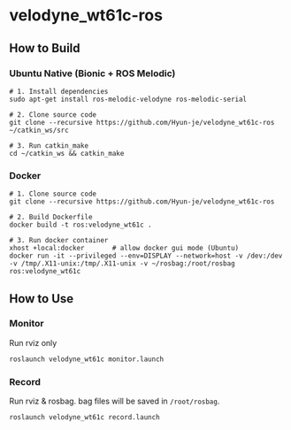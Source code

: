 # velodyne_wt61c-ros


## How to Build
### Ubuntu Native (Bionic + ROS Melodic)

```
# 1. Install dependencies
sudo apt-get install ros-melodic-velodyne ros-melodic-serial

# 2. Clone source code
git clone --recursive https://github.com/Hyun-je/velodyne_wt61c-ros ~/catkin_ws/src

# 3. Run catkin_make
cd ~/catkin_ws && catkin_make
```

### Docker
```
# 1. Clone source code
git clone --recursive https://github.com/Hyun-je/velodyne_wt61c-ros

# 2. Build Dockerfile
docker build -t ros:velodyne_wt61c .

# 3. Run docker container
xhost +local:docker       # allow docker gui mode (Ubuntu)
docker run -it --privileged --env=DISPLAY --network=host -v /dev:/dev -v /tmp/.X11-unix:/tmp/.X11-unix -v ~/rosbag:/root/rosbag ros:velodyne_wt61c
```

## How to Use
### Monitor 
Run rviz only
``` sh
roslaunch velodyne_wt61c monitor.launch
```

### Record
Run rviz & rosbag. bag files will be saved in `/root/rosbag`.
``` sh
roslaunch velodyne_wt61c record.launch
```
